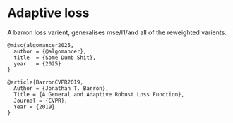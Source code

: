 # Adaptive loss

A barron loss varient, generalises mse/l1/and all of the reweighted varients.

```
@misc{algomancer2025,
  author = {@algomancer},
  title  = {Some Dumb Shit},
  year   = {2025}
}
```

```
@article{BarronCVPR2019,
  Author = {Jonathan T. Barron},
  Title = {A General and Adaptive Robust Loss Function},
  Journal = {CVPR},
  Year = {2019}
}
```
